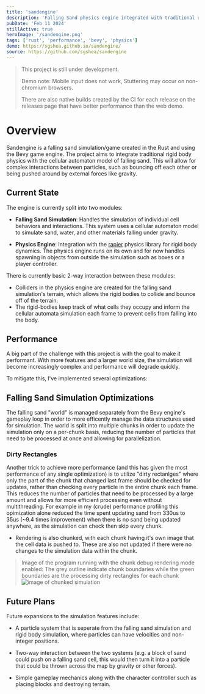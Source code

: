 ```yaml
---
title: 'sandengine'
description: 'Falling Sand physics engine integrated with traditional rigid body physics.'
pubDate: 'Feb 11 2024'
stillActive: true
heroImage: '/sandengine.png'
tags: ['rust', 'performance', 'bevy', 'physics']
demo: https://sgshea.github.io/sandengine/
source: https://github.com/sgshea/sandengine
---
```


> This project is still under development.
>
> Demo note: Mobile input does not work, Stuttering may occur on non-chromium browsers.
>
> There are also native builds created by the CI for each release on the releases page that have better performance than the web demo.

# Overview
Sandengine is a falling sand simulation/game created in the Rust and using the Bevy game engine. The project aims to integrate traditional rigid body physics with the cellular automaton model of falling sand. This will allow for complex interactions between particles, such as bouncing off each other or being pushed around by external forces like gravity.

## Current State
The engine is currently split into two modules:

- **Falling Sand Simulation**: Handles the simulation of individual cell behaviors and interactions.
This system uses a cellular automaton model to simulate sand, water, and other materials falling under gravity.

- **Physics Engine**: Integration with the [rapier](https://rapier.rs/) physics library for rigid body dynamics. 
The physics engine runs on its own and for now handles spawning in objects from outside the simulation such as boxes or a player controller.

There is currently basic 2-way interaction between these modules:
- Colliders in the physics engine are created for the falling sand simulation's terrain, which allows the rigid bodies to collide and bounce off of the terrain.
- The rigid-bodies keep track of what cells they occupy and inform the cellular automata simulation each frame to prevent cells from falling into the body.

## Performance
A big part of the challenge with this project is with the goal to make it performant. With more features and a larger world size, the simulation will become increasingly complex and performance will degrade quickly.

To mitigate this, I've implemented several optimizations:
## Falling Sand Simulation Optimizations
The falling sand "world" is managed separately from the Bevy engine's gameplay loop in order to more efficently manage the data structures used for simulation.
The world is split into multiple chunks in order to update the simulation only on a per-chunk basis, reducing the number of particles that need to be processed at once and allowing for parallelization.

### Dirty Rectangles
Another trick to achieve more performance (and this has given the most performance of any single optimization) is to utilize "dirty rectanlges" where only the part of the chunk that changed last frame should be checked for updates, rather than checking every particle in the entire chunk each frame. This reduces the number of particles that need to be processed by a large amount and allows for more efficient processing even without multithreading. For example in my (crude) performance profiling this opimization alone reduced the time spent updating sand from 330us to 35us (~9.4 times improvement) when there is no sand being updated anywhere, as the simulation can check then skip every chunk.

- Rendering is also chunked, with each chunk having it's own image that the cell data is pushed to. These are also not updated if there were no changes to the simulation data within the chunk.

> Image of the program running with the chunk debug rendering mode enabled:
> The grey outline indicate chunk boundaries while the green boundaries are the processing dirty rectangles for each chunk
![image of chunked simulation](/sandengine_chunks.png)

## Future Plans
Future expansions to the simulation features include:
- A particle system that is seperate from the falling sand simulation and rigid body simulation, where particles can have velocities and non-integer positions.

- Two-way interaction between the two systems (e.g. a block of sand could push on a falling sand cell, this would then turn it into a particle that could be thrown across the map by gravity or other forces).

- Simple gameplay mechanics along with the character controller such as placing blocks and destroying terrain.